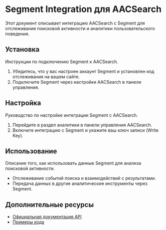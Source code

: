 # Segment Integration для AACSearch

Этот документ описывает интеграцию AACSearch с Segment для отслеживания поисковой активности и аналитики пользовательского поведения.

## Установка

Инструкции по подключению Segment к AACSearch.

1. Убедитесь, что у вас настроен аккаунт Segment и установлен код отслеживания на вашем сайте.
2. Подключите Segment через настройки AACSearch в панели управления.

## Настройка

Руководство по настройке интеграции Segment с AACSearch.

1. Перейдите в раздел аналитики в панели управления AACSearch.
2. Включите интеграцию с Segment и укажите ваш ключ записи (Write Key).

## Использование

Описание того, как использовать данные Segment для анализа поисковой активности.

- Отслеживание событий поиска и взаимодействий с результатами.
- Передача данных в другие аналитические инструменты через Segment.

## Дополнительные ресурсы

- [Официальная документация API](./../../api/quickstart.md)
- [Примеры кода](./../../examples/README.md)

